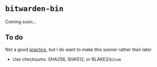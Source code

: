 # `bitwarden-bin`

Coming soon...

## To do
Not a good [practice](https://redandblack.io/blog/2020/todo-zero/), but I do want to make this sooner rather than later

* Use checksums: SHA256, SHA512, or BLAKE2/`b2sum`

